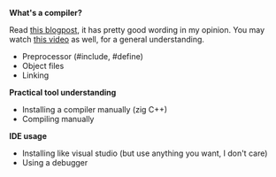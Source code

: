 **What's a compiler?**

Read [this blogpost](https://www.scaler.com/topics/c/compilation-process-in-c/), it has pretty good wording in my opinion.
You may watch [this video](https://www.youtube.com/watch?v=QXjU9qTsYCc) as well, for a general understanding.

- Preprocessor (#include, #define)
- Object files
- Linking

**Practical tool understanding**

- Installing a compiler manually (zig C++)
- Compiling manually

**IDE usage**

- Installing like visual studio (but use anything you want, I don't care)
- Using a debugger

